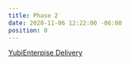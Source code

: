 ```yaml
---
title: Phase 2
date: 2020-11-06 12:22:00 -06:00
position: 0
---
```


[YubiEnterpise Delivery](/phase2/yubienterprise-delivery)
